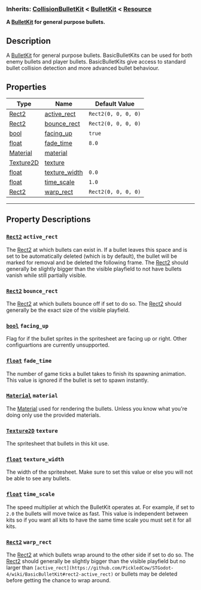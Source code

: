 ### **Inherits:** [CollisionBulletKit](https://github.com/PickledCow/STGodot-4/wiki/CollisionBulletKit) < [BulletKit](https://github.com/PickledCow/STGodot-4/wiki/BulletKit) < [Resource](https://docs.godotengine.org/en/stable/classes/class_resource.html)
**A [BulletKit](https://github.com/PickledCow/STGodot-4/wiki/BulletKit) for general purpose bullets.**
## Description
A [BulletKit](https://github.com/PickledCow/STGodot-4/wiki/BulletKit) for general purpose bullets. BasicBulletKits can be used for both enemy bullets and player bullets. BasicBulletKits give access to standard bullet collision detection and more advanced bullet behaviour.
## Properties
|Type|Name|Default Value|
|-|-|-|
|[Rect2](https://docs.godotengine.org/en/stable/classes/class_rect2.html) | [active_rect](#Rect2-active_rect) |`Rect2(0, 0, 0, 0)`|
|[Rect2](https://docs.godotengine.org/en/stable/classes/class_rect2.html) | [bounce_rect](#Rect2-bounce_rect) |`Rect2(0, 0, 0, 0)`|
|[bool](https://docs.godotengine.org/en/stable/classes/class_bool.html) | [facing_up](#bool-facing_up) |`true`|
|[float](https://docs.godotengine.org/en/stable/classes/class_float.html) | [fade_time](#float-fade_time) |`8.0`|
|[Material](https://docs.godotengine.org/en/stable/classes/class_material.html) | [material](#Material-material) ||
|[Texture2D](https://docs.godotengine.org/en/stable/classes/class_texture2d.html) | [texture](#Texture2D-texture) ||
|[float](https://docs.godotengine.org/en/stable/classes/class_float.html) | [texture_width](#float-texture_width) |`0.0`|
|[float](https://docs.godotengine.org/en/stable/classes/class_float.html) | [time_scale](#float-time_scale) |`1.0`|
|[Rect2](https://docs.godotengine.org/en/stable/classes/class_rect2.html) | [warp_rect](#Rect2-warp_rect) |`Rect2(0, 0, 0, 0)`|
---
## Property Descriptions
### [`Rect2`](https://docs.godotengine.org/en/stable/classes/class_rect2.html) `active_rect`
The [Rect2](https://docs.godotengine.org/en/stable/classes/class_rect2.html) at which bullets can exist in. If a bullet leaves this space and is set to be automatically deleted (which is by default), the bullet will be marked for removal and be deleted the following frame.
The [Rect2](https://docs.godotengine.org/en/stable/classes/class_rect2.html) should generally be slightly bigger than the visible playfield to not have bullets vanish while still partially visible.
### [`Rect2`](https://docs.godotengine.org/en/stable/classes/class_rect2.html) `bounce_rect`
The [Rect2](https://docs.godotengine.org/en/stable/classes/class_rect2.html) at which bullets bounce off if set to do so. 
The [Rect2](https://docs.godotengine.org/en/stable/classes/class_rect2.html) should generally be the exact size of the visible playfield.
### [`bool`](https://docs.godotengine.org/en/stable/classes/class_bool.html) `facing_up`
Flag for if the bullet sprites in the spritesheet are facing up or right. Other configuartions are currently unsupported.
### [`float`](https://docs.godotengine.org/en/stable/classes/class_float.html) `fade_time`
The number of game ticks a bullet takes to finish its spawning animation. This value is ignored if the bullet is set to spawn instantly.
### [`Material`](https://docs.godotengine.org/en/stable/classes/class_material.html) `material`
The [Material](https://docs.godotengine.org/en/stable/classes/class_material.html) used for rendering the bullets. Unless you know what you're doing only use the provided materials.
### [`Texture2D`](https://docs.godotengine.org/en/stable/classes/class_texture2d.html) `texture`
The spritesheet that bullets in this kit use.
### [`float`](https://docs.godotengine.org/en/stable/classes/class_float.html) `texture_width`
The width of the spritesheet. Make sure to set this value or else you will not be able to see any bullets.
### [`float`](https://docs.godotengine.org/en/stable/classes/class_float.html) `time_scale`
The speed multiplier at which the BulletKit operates at. For example, if set to `2.0` the bullets will move twice as fast.
This value is independent between kits so if you want all kits to have the same time scale you must set it for all kits.
### [`Rect2`](https://docs.godotengine.org/en/stable/classes/class_rect2.html) `warp_rect`
The [Rect2](https://docs.godotengine.org/en/stable/classes/class_rect2.html) at which bullets wrap around to the other side if set to do so.
The [Rect2](https://docs.godotengine.org/en/stable/classes/class_rect2.html) should generally be slightly bigger than the visible playfield but no larger than `[active_rect](https://github.com/PickledCow/STGodot-4/wiki/BasicBulletKit#rect2-active_rect)` or bullets may be deleted before getting the chance to wrap around.
